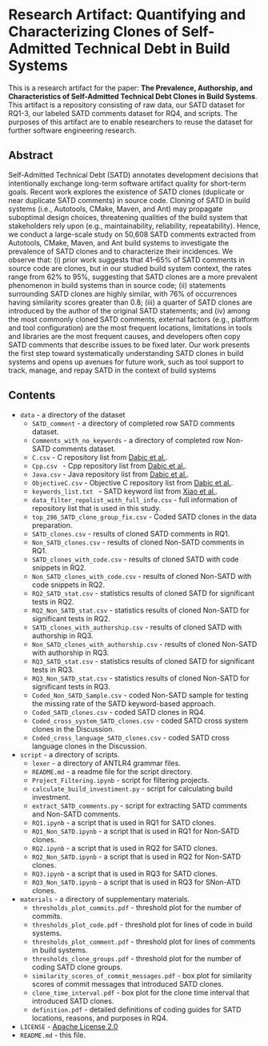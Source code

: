 # Research Artifact: Quantifying and Characterizing Clones of Self-Admitted Technical Debt in Build Systems

This is a research artifact for the paper: **The Prevalence, Authorship, and Characteristics of Self-Admitted Technical Debt Clones in Build Systems**. This artifact is a repository consisting of raw data, our SATD dataset for RQ1-3, our labeled SATD comments dataset for RQ4,  and scripts. The purposes of this artifact are to enable researchers to reuse the dataset for further software engineering research.


## Abstract
Self-Admitted Technical Debt (SATD) annotates development decisions that intentionally exchange long-term software artifact quality for short-term goals. Recent work explores the existence of SATD clones (duplicate or near duplicate SATD comments) in source code. Cloning of SATD in build systems (i.e., Autotools, CMake, Maven, and Ant) may propagate suboptimal design choices, threatening qualities of the build system that stakeholders rely upon (e.g., maintainability, reliability, repeatability). Hence, we conduct a large-scale study on 50,608 SATD comments extracted from Autotools, CMake, Maven, and Ant build systems to investigate the prevalence of SATD clones and to characterize their incidences. We observe that: (i) prior work suggests that 41–65% of SATD comments in source code are clones, but in our studied build system context, the rates range from 62% to 95%, suggesting that SATD clones are a more prevalent phenomenon in build systems than in source code; (ii) statements surrounding SATD clones are highly similar, with 76% of occurrences having similarity scores greater than 0.8; (iii) a quarter of SATD clones are introduced by the author of the original SATD statements; and (iv) among the most commonly cloned SATD comments, external factors (e.g., platform and tool configuration) are the most frequent locations, limitations in tools and libraries are the most frequent causes, and developers often copy SATD comments that describe issues to be fixed later. Our work presents the first step toward systematically understanding SATD clones in build systems and opens up avenues for future work, such as tool support to track, manage, and repay SATD in the context of build systems

## Contents
* `data` - a directory of the dataset
	* `SATD_comment` - a directory of completed row SATD comments dataset.
	* `Comments_with_no_keywords` - a directory of completed row Non-SATD comments dataset.
	* `C.csv` - C repository list from [Dabic et al.](https://ieeexplore.ieee.org/abstract/document/9463094/).
	* `Cpp.csv ` - Cpp repository list from [Dabic et al.](https://ieeexplore.ieee.org/abstract/document/9463094/).
	* `Java.csv` - Java repository list from [Dabic et al.](https://ieeexplore.ieee.org/abstract/document/9463094/).
	* `ObjectiveC.csv` - Objective C repository list from [Dabic et al.](https://ieeexplore.ieee.org/abstract/document/9463094/).
	* `keywords_list.txt ` - SATD keyword list from [Xiao et al.](https://ieeexplore.ieee.org/abstract/document/9551792). 
	* `data_filter_repolist_with_full_info.csv` - full information of repository list that is used in this study.
	* `top_286_SATD_clone_group_fix.csv` - Coded SATD clones in the data preparation.
	* `SATD_clones.csv` - results of cloned SATD comments in RQ1.
	* `Non_SATD_clones.csv` - results of cloned Non-SATD comments in RQ1.
	* `SATD_clones_with_code.csv` - results of cloned SATD with code snippets in RQ2.
	* `Non_SATD_clones_with_code.csv` - results of cloned Non-SATD with code snippets in RQ2.
	* `RQ2_SATD_stat.csv` - statistics results of cloned SATD for significant tests in RQ2.
	* `RQ2_Non_SATD_stat.csv` - statistics results of cloned Non-SATD for significant tests in RQ2.
	* `SATD_clones_with_authorship.csv` - results of cloned SATD with authorship in RQ3.
	* `Non_SATD_clones_with_authorship.csv` - results of cloned Non-SATD with authorship in RQ3.
	* `RQ3_SATD_stat.csv` - statistics results of cloned SATD for significant tests in RQ3.
	* `RQ3_Non_SATD_stat.csv` - statistics results of cloned Non-SATD for significant tests in RQ3.
	* `Coded_Non_SATD_Sample.csv` - coded Non-SATD sample for testing the missing rate of the SATD keyword-based approach.
	* `Coded_SATD_clones.csv` - coded SATD clones in RQ4.
	* `Coded_cross_system_SATD_clones.csv` - coded SATD cross system clones in the Discussion.
	* `Coded_cross_language_SATD_clones.csv` - coded SATD cross language clones in the Discussion.
* `script` - a directory of scripts.
	* `lexer` - a directory of ANTLR4 grammar files.
	* `README.md` - a readme file for the script directory.
	* `Project_Filtering.ipynb` - script for filtering projects.
	* `calculate_build_investiment.py` - script for calculating build investment.
	* `extract_SATD_comments.py` - script for extracting SATD comments and Non-SATD comments.
	* `RQ1.ipynb` - a script that is used in RQ1 for SATD clones.
	* `RQ1_Non_SATD.ipynb` - a script that is used in RQ1 for Non-SATD clones.
	* `RQ2.ipynb` - a script that is used in RQ2 for SATD clones.
	* `RQ2_Non_SATD.ipynb` - a script that is used in RQ2 for Non-SATD clones.
	* `RQ3.ipynb` - a script that is used in RQ3 for SATD clones.
	* `RQ3_Non_SATD.ipynb` - a script that is used in RQ3 for SNon-ATD clones.
* `materials` - a directory of supplementary materials.
	* `thresholds_plot_commits.pdf` - threshold plot for the number of commits.
	* `thresholds_plot_code.pdf` - threshold plot for lines of code in build systems.
	* `thresholds_plot_comment.pdf` - threshold plot for lines of comments in build systems.
	* `thresholds_clone_groups.pdf` - threshold plot for the number of coding SATD clone groups.
	* `similarity_scores_of_commit_messages.pdf` - box plot for similarity scores of commit messages that introduced SATD clones.
	* `clone_time_interval.pdf` - box plot for the clone time interval that introduced SATD clones.
	* `definition.pdf` - detailed definitions of coding guides for SATD locations, reasons, and purposes in RQ4.
* `LICENSE` - [Apache License 2.0](http://www.apache.org/licenses/)
* `README.md` - this file.